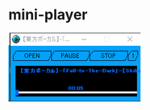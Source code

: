 # mini-player
![pre-view](https://raw.githubusercontent.com/harujisaku/mini-player/master/mini-player.png)
